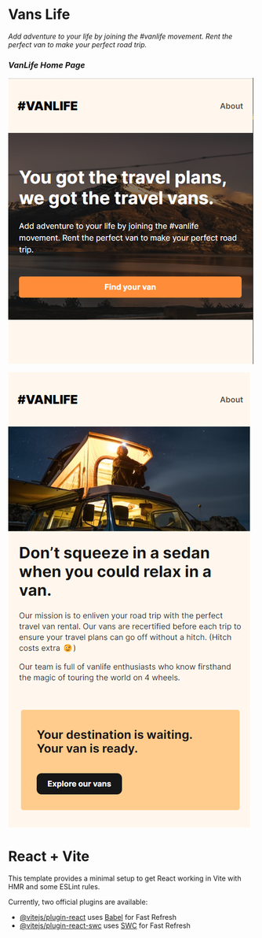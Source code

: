 # Vans Life

_Add adventure to your life by joining the #vanlife movement. Rent the perfect van to make your perfect road trip._

### _*VanLife Home Page*_

![Alt text](./src/assets/screentshots/vansLife-page.png)

![Alt text](./src/assets/screentshots/vansLife-about.png)

# React + Vite

This template provides a minimal setup to get React working in Vite with HMR and some ESLint rules.

Currently, two official plugins are available:

- [@vitejs/plugin-react](https://github.com/vitejs/vite-plugin-react/blob/main/packages/plugin-react/README.md) uses [Babel](https://babeljs.io/) for Fast Refresh
- [@vitejs/plugin-react-swc](https://github.com/vitejs/vite-plugin-react-swc) uses [SWC](https://swc.rs/) for Fast Refresh
